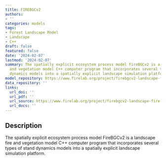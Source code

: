```yaml
---
title: FIREBGCv2
authors:
- ''
categories: models
tags:
- Forest Landscape Model
- Landscape
- C++
draft: false
featured: false
date: '2024-02-07'
lastmod: '2024-02-07'
summary: The spatially explicit ecosystem process model FireBGCv2 is a landscape fire
  and vegetation model C++ computer program that incorporates several types of stand
  dynamics models into a spatially explicit landscape simulation platform.
model_repository: https://www.firelab.org/project/firebgcv2-landscape-fire-model
data_repository: ''
links:
  url_doi: ''
  url_pdf: ''
  url_source: https://www.firelab.org/project/firebgcv2-landscape-fire-model
  url_docs: ''
---
```


## Description

The spatially explicit ecosystem process model FireBGCv2 is a landscape fire and vegetation model C++ computer program that incorporates several types of stand dynamics models into a spatially explicit landscape simulation platform.

